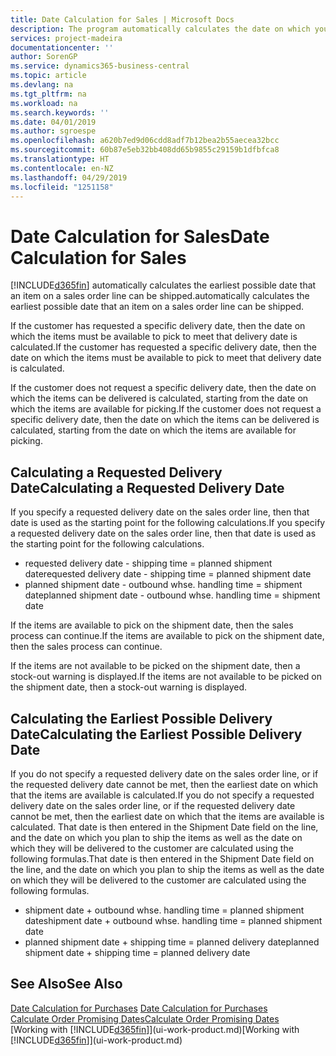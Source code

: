 ```yaml
---
title: Date Calculation for Sales | Microsoft Docs
description: The program automatically calculates the date on which you must order an item to have it in inventory on a certain date. This is the date on which you can expect items ordered on a particular date to be available for picking.
services: project-madeira
documentationcenter: ''
author: SorenGP
ms.service: dynamics365-business-central
ms.topic: article
ms.devlang: na
ms.tgt_pltfrm: na
ms.workload: na
ms.search.keywords: ''
ms.date: 04/01/2019
ms.author: sgroespe
ms.openlocfilehash: a620b7ed9d06cdd8adf7b12bea2b55aecea32bcc
ms.sourcegitcommit: 60b87e5eb32bb408dd65b9855c29159b1dfbfca8
ms.translationtype: HT
ms.contentlocale: en-NZ
ms.lasthandoff: 04/29/2019
ms.locfileid: "1251158"
---
```

# <a name="date-calculation-for-sales"></a><span data-ttu-id="48eec-104">Date Calculation for Sales</span><span class="sxs-lookup"><span data-stu-id="48eec-104">Date Calculation for Sales</span></span>
[!INCLUDE[d365fin](includes/d365fin_md.md)] <span data-ttu-id="48eec-105">automatically calculates the earliest possible date that an item on a sales order line can be shipped.</span><span class="sxs-lookup"><span data-stu-id="48eec-105">automatically calculates the earliest possible date that an item on a sales order line can be shipped.</span></span>

<span data-ttu-id="48eec-106">If the customer has requested a specific delivery date, then the date on which the items must be available to pick to meet that delivery date is calculated.</span><span class="sxs-lookup"><span data-stu-id="48eec-106">If the customer has requested a specific delivery date, then the date on which the items must be available to pick to meet that delivery date is calculated.</span></span>

<span data-ttu-id="48eec-107">If the customer does not request a specific delivery date, then the date on which the items can be delivered is calculated, starting from the date on which the items are available for picking.</span><span class="sxs-lookup"><span data-stu-id="48eec-107">If the customer does not request a specific delivery date, then the date on which the items can be delivered is calculated, starting from the date on which the items are available for picking.</span></span>

## <a name="calculating-a-requested-delivery-date"></a><span data-ttu-id="48eec-108">Calculating a Requested Delivery Date</span><span class="sxs-lookup"><span data-stu-id="48eec-108">Calculating a Requested Delivery Date</span></span>
<span data-ttu-id="48eec-109">If you specify a requested delivery date on the sales order line, then that date is used as the starting point for the following calculations.</span><span class="sxs-lookup"><span data-stu-id="48eec-109">If you specify a requested delivery date on the sales order line, then that date is used as the starting point for the following calculations.</span></span>

- <span data-ttu-id="48eec-110">requested delivery date - shipping time = planned shipment date</span><span class="sxs-lookup"><span data-stu-id="48eec-110">requested delivery date - shipping time = planned shipment date</span></span>
- <span data-ttu-id="48eec-111">planned shipment date - outbound whse. handling time = shipment date</span><span class="sxs-lookup"><span data-stu-id="48eec-111">planned shipment date - outbound whse. handling time = shipment date</span></span>

<span data-ttu-id="48eec-112">If the items are available to pick on the shipment date, then the sales process can continue.</span><span class="sxs-lookup"><span data-stu-id="48eec-112">If the items are available to pick on the shipment date, then the sales process can continue.</span></span>

<span data-ttu-id="48eec-113">If the items are not available to be picked on the shipment date, then a stock-out warning is displayed.</span><span class="sxs-lookup"><span data-stu-id="48eec-113">If the items are not available to be picked on the shipment date, then a stock-out warning is displayed.</span></span>

## <a name="calculating-the-earliest-possible-delivery-date"></a><span data-ttu-id="48eec-114">Calculating the Earliest Possible Delivery Date</span><span class="sxs-lookup"><span data-stu-id="48eec-114">Calculating the Earliest Possible Delivery Date</span></span>
<span data-ttu-id="48eec-115">If you do not specify a requested delivery date on the sales order line, or if the requested delivery date cannot be met, then the earliest date on which that the items are available is calculated.</span><span class="sxs-lookup"><span data-stu-id="48eec-115">If you do not specify a requested delivery date on the sales order line, or if the requested delivery date cannot be met, then the earliest date on which that the items are available is calculated.</span></span> <span data-ttu-id="48eec-116">That date is then entered in the Shipment Date field on the line, and the date on which you plan to ship the items as well as the date on which they will be delivered to the customer are calculated using the following formulas.</span><span class="sxs-lookup"><span data-stu-id="48eec-116">That date is then entered in the Shipment Date field on the line, and the date on which you plan to ship the items as well as the date on which they will be delivered to the customer are calculated using the following formulas.</span></span>

- <span data-ttu-id="48eec-117">shipment date + outbound whse. handling time = planned shipment date</span><span class="sxs-lookup"><span data-stu-id="48eec-117">shipment date + outbound whse. handling time = planned shipment date</span></span>
- <span data-ttu-id="48eec-118">planned shipment date + shipping time = planned delivery date</span><span class="sxs-lookup"><span data-stu-id="48eec-118">planned shipment date + shipping time = planned delivery date</span></span>


## <a name="see-also"></a><span data-ttu-id="48eec-119">See Also</span><span class="sxs-lookup"><span data-stu-id="48eec-119">See Also</span></span>  
 <span data-ttu-id="48eec-120">[Date Calculation for Purchases](purchasing-date-calculation-for-purchases.md) </span><span class="sxs-lookup"><span data-stu-id="48eec-120">[Date Calculation for Purchases](purchasing-date-calculation-for-purchases.md) </span></span>  
 [<span data-ttu-id="48eec-121">Calculate Order Promising Dates</span><span class="sxs-lookup"><span data-stu-id="48eec-121">Calculate Order Promising Dates</span></span>](sales-how-to-calculate-order-promising-dates.md)  
 <span data-ttu-id="48eec-122">[Working with [!INCLUDE[d365fin](includes/d365fin_md.md)]](ui-work-product.md)</span><span class="sxs-lookup"><span data-stu-id="48eec-122">[Working with [!INCLUDE[d365fin](includes/d365fin_md.md)]](ui-work-product.md)</span></span>
